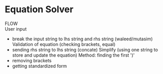 # Equation Solver

FLOW  
User input
- break the input string to lhs string and rhs string (waleed/mutasim)
Validation of equation (checking brackets, equal)
- sending rhs string to lhs string (concate)
Simplify (using one string to store and update the equation)
Method: finding the first ')' 
- removing brackets 
- getting standardized form
